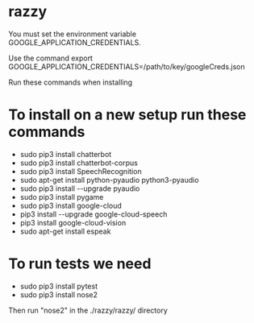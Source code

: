 # razzy
You must set the environment variable GOOGLE_APPLICATION_CREDENTIALS. 

Use the command
export GOOGLE_APPLICATION_CREDENTIALS=/path/to/key/googleCreds.json

Run these commands when installing

# To install on a new setup run these commands
- sudo pip3 install chatterbot
- sudo pip3 install chatterbot-corpus
- sudo pip3 install SpeechRecognition
- sudo apt-get install python-pyaudio python3-pyaudio
- sudo pip3 install --upgrade pyaudio
- sudo pip3 install pygame
- sudo pip3 install google-cloud
- pip3 install --upgrade google-cloud-speech
- pip3 install google-cloud-vision
- sudo apt-get install espeak

# To run tests we need
- sudo pip3 install pytest
- sudo pip3 install nose2

Then run "nose2" in the ./razzy/razzy/ directory